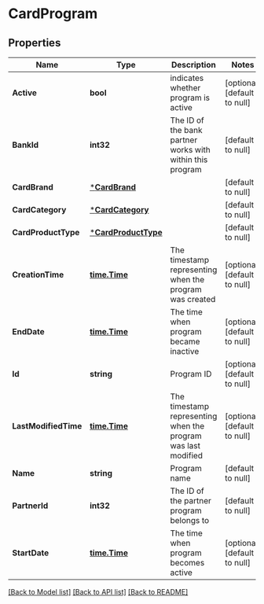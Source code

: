 # CardProgram

## Properties
Name | Type | Description | Notes
------------ | ------------- | ------------- | -------------
**Active** | **bool** | indicates whether program is active | [optional] [default to null]
**BankId** | **int32** | The ID of the bank partner works with within this program | [default to null]
**CardBrand** | [***CardBrand**](card_brand.md) |  | [default to null]
**CardCategory** | [***CardCategory**](card_category.md) |  | [default to null]
**CardProductType** | [***CardProductType**](card_product_type.md) |  | [default to null]
**CreationTime** | [**time.Time**](time.Time.md) | The timestamp representing when the program was created | [optional] [default to null]
**EndDate** | [**time.Time**](time.Time.md) | The time when program became inactive | [optional] [default to null]
**Id** | **string** | Program ID | [optional] [default to null]
**LastModifiedTime** | [**time.Time**](time.Time.md) | The timestamp representing when the program was last modified | [optional] [default to null]
**Name** | **string** | Program name | [default to null]
**PartnerId** | **int32** | The ID of the partner program belongs to | [default to null]
**StartDate** | [**time.Time**](time.Time.md) | The time when program becomes active | [optional] [default to null]

[[Back to Model list]](../README.md#documentation-for-models) [[Back to API list]](../README.md#documentation-for-api-endpoints) [[Back to README]](../README.md)

